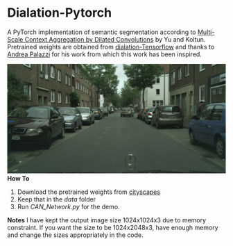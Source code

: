 # Dialation-Pytorch
A PyTorch implementation of semantic segmentation according to [Multi-Scale Context Aggregation by Dilated Convolutions](https://arxiv.org/abs/1511.07122) by Yu and Koltun.
Pretrained weights are obtained from [dialation-Tensorflow](https://github.com/ndrplz/dilation-tensorflow) and thanks to [Andrea Palazzi](https://github.com/ndrplz) for his work from which this work has been inspired.

![Input](https://github.com/Blade6570/Dialation-Pytorch/blob/master/data/cityscapes_real.png?raw=true "Input Image")
**How To**
1. Download the pretrained weights from [cityscapes](https://drive.google.com/file/d/0Bx9YaGcDPu3XR0d4cXVSWmtVdEE/view)
2. Keep that in the *data* folder
3. Run *CAN_Network.py* for the demo. 

**Notes**
I have kept the output image size 1024x1024x3 due to memory constraint. If you want the size to be 1024x2048x3, have enough memory and change the sizes appropriately in the code. 
